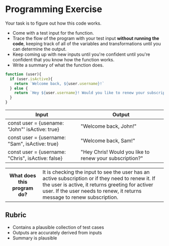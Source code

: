 # Programming Exercise

Your task is to figure out how this code works.

* Come with a test input for the function.
* Trace the flow of the program with your test input **without running the code**, keeping track of all of the variables and transformations until you can determine the output.
* Keep coming up with new inputs until you're confident until you're confident that you know how the function works.
* Write a summary of what the function does.

```js
function (user){
  if (user.isActive){
    return `Welcome back, ${user.username}!`
  } else {
    return `Hey ${user.username}! Would you like to renew your subscription?`
  }
}
```

| Input | Output |
| ----- | ------ |
| const user = {usename: "John"' isActive: true}  | "Welcome back, John!"| 
| const user = {username: "Sam", isActive: true}   | "Welcome back, Sam!"| 
| const user = {username: "Chris", isActive: false} | "Hey Chris! Would you like to renew your subscription?" | 

<table>
  <tr>
    <th>What does this program do?</th>
    <td>It is checking the input to see the user has an active subscription or if they need to renew it. If the user is active, it returns greeting for activer user. If the user needs to renew, it returns message to renew subscription. </td>
  </tr>
</table>

## Rubric

* Contains a plausible collection of test cases
* Outputs are accurately derived from inputs
* Summary is plausible
